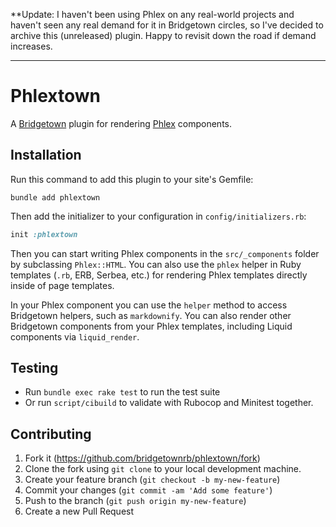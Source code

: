 **Update: I haven't been using Phlex on any real-world projects and haven't seen any real demand for it in Bridgetown circles, so I've decided to archive this (unreleased) plugin. Happy to revisit down the road if demand increases.

----

# Phlextown

A [Bridgetown](https://www.bridgetownrb.com) plugin for rendering [Phlex](https://www.phlex.fun) components.

## Installation

Run this command to add this plugin to your site's Gemfile:

```shell
bundle add phlextown
```

Then add the initializer to your configuration in `config/initializers.rb`:

```ruby
init :phlextown
```

Then you can start writing Phlex components in the `src/_components` folder by subclassing `Phlex::HTML`. You can also use the `phlex` helper in Ruby templates (`.rb`, ERB, Serbea, etc.) for rendering Phlex templates directly inside of page templates.

In your Phlex component you can use the `helper` method to access Bridgetown helpers, such as `markdownify`. You can also render other Bridgetown components from your Phlex templates, including Liquid components via `liquid_render`.

## Testing

* Run `bundle exec rake test` to run the test suite
* Or run `script/cibuild` to validate with Rubocop and Minitest together.

## Contributing

1. Fork it (https://github.com/bridgetownrb/phlextown/fork)
2. Clone the fork using `git clone` to your local development machine.
3. Create your feature branch (`git checkout -b my-new-feature`)
4. Commit your changes (`git commit -am 'Add some feature'`)
5. Push to the branch (`git push origin my-new-feature`)
6. Create a new Pull Request
